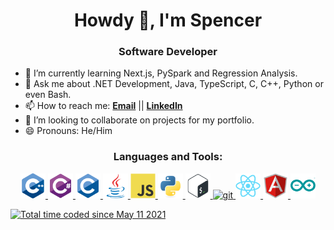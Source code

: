 <h1 align="center">Howdy 👋, I'm Spencer</h1>
<h3 align="center">Software Developer</h3>

- 🌱 I’m currently learning Next.js, PySpark and Regression Analysis.
- 💬 Ask me about .NET Development, Java, TypeScript, C, C++, Python or even Bash.
- 📫 How to reach me: <a href="mailto: spencerkifell.cs@gmail.com">**Email**</a> || <a href="https://www.linkedin.com/in/spencerkifell/">**LinkedIn**</a>
- 👯 I’m looking to collaborate on projects for my portfolio.
- 😄 Pronouns: He/Him

<h3 align="center">Languages and Tools:</h3>
<p align="center"> 
  <a href="https://www.w3schools.com/cs/" target="_blank"> 
    <img src="https://raw.githubusercontent.com/devicons/devicon/master/icons/cplusplus/cplusplus-original.svg" alt="cplusplus" width="40" height="40"/> 
  </a> 
  <a href="https://www.w3schools.com/cpp/" target="_blank"> 
    <img src="https://raw.githubusercontent.com/devicons/devicon/master/icons/csharp/csharp-original.svg" alt="csharp" width="40" height="40"/> 
  </a> 
  <a href="https://www.cprogramming.com/" target="_blank"> 
    <img src="https://raw.githubusercontent.com/devicons/devicon/master/icons/c/c-original.svg" alt="c" width="40" height="40"/> 
  </a> 
  <a href="https://www.java.com" target="_blank"> 
    <img src="https://raw.githubusercontent.com/devicons/devicon/master/icons/java/java-original.svg" alt="java" width="40" height="40"/> 
  </a> 
  <a href="https://developer.mozilla.org/en-US/docs/Web/JavaScript" target="_blank"> 
    <img src="https://raw.githubusercontent.com/devicons/devicon/master/icons/javascript/javascript-original.svg" alt="javascript" width="40" height="40"/> 
  </a> 
  <a href="https://www.python.org" target="_blank"> 
    <img src="https://raw.githubusercontent.com/devicons/devicon/master/icons/python/python-original.svg" alt="python" width="40" height="40"/> 
  </a> 
  <a href="https://www.gnu.org/software/bash/" target="_blank"> 
    <img src="https://raw.githubusercontent.com/devicons/devicon/master/icons/bash/bash-original.svg" alt="bash" width="40" height="40"/> 
  </a> 
  <a href="https://git-scm.com/" target="_blank"> 
    <img src="https://www.vectorlogo.zone/logos/git-scm/git-scm-icon.svg" alt="git" width="40" height="40"/> 
  </a> 
  <a href="https://reactjs.org/" target="_blank"> 
    <img src="https://raw.githubusercontent.com/devicons/devicon/master/icons/react/react-original.svg" alt="react" width="40" height="40"/> 
  </a> 
  <a href="https://angular.io/" target="_blank"> 
    <img src="https://raw.githubusercontent.com/devicons/devicon/master/icons/angularjs/angularjs-original.svg" alt="angular" width="40" height="40"/> 
  </a> 
  <a href="https://www.arduino.cc/" target="_blank"> 
    <img src="https://raw.githubusercontent.com/devicons/devicon/master/icons/arduino/arduino-original.svg" alt="arduino" width="40" height="40"/> 
  </a> 
</p>

<a href="https://wakatime.com/@d2bec51f-d4b0-4973-aa94-3ded6eaf1fed"><img src="https://wakatime.com/badge/user/d2bec51f-d4b0-4973-aa94-3ded6eaf1fed.svg" alt="Total time coded since May 11 2021" /></a>
